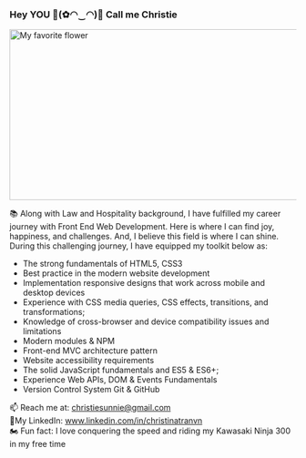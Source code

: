 ### Hey YOU 🔆(✿◠‿◠)🔆 Call me Christie
<img src="https://gilmour.com/wp-content/uploads/2018/03/growing-sunflowers.jpg" alt="My favorite flower" width="800" height="300">

📚 Along with Law and Hospitality background, I have fulfilled my career journey with Front End Web Development. Here is where I can find joy, happiness, and challenges. And, I believe this field is where I can shine.
During this challenging journey, I have equipped my toolkit below as:
- The strong fundamentals of HTML5, CSS3
- Best practice in the modern website development
- Implementation responsive designs that work across mobile and desktop devices
- Experience with CSS media queries, CSS effects, transitions, and transformations; 
- Knowledge of cross-browser and device compatibility issues and limitations
- Modern modules & NPM
- Front-end MVC architecture pattern 
- Website accessibility requirements
- The solid JavaScript fundamentals and ES5 & ES6+;
- Experience Web APIs, DOM & Events Fundamentals
- Version Control System Git & GitHub

📫 Reach me at: christiesunnie@gmail.com
<br>
🔗My LinkedIn: www.linkedin.com/in/christinatranvn
<br>
🏍 Fun fact: I love conquering the speed and riding my Kawasaki Ninja 300 in my free time

